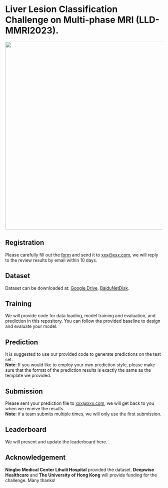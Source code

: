 # Liver Lesion Classification Challenge on Multi-phase MRI (LLD-MMRI2023).   
<img src="https://github.com/LMMMEng/LLD-MMRI2023/blob/main/images/logo.png" width="600"/><br/>
## **Registration**   
Please carefully fill out the [form](example.com) and send it to xxx@xxx.com, we will reply to the review results by email within 10 days.  
## **Dataset**   
Dataset can be downloaded at: [Google Drive](example.com), [BaiduNetDisk](example.com).     
## **Training**      
We will provide code for data loading, model training and evaluation, and prediction in this repository. You can follow the provided baseline to design and evaluate your model.   
## **Prediction**     
It is suggested to use our provided code to generate predictions on the test set.  
**Note**: If you would like to employ your own prediction style, please make sure that the format of the prediction results is exactly the same as the template we provided.   
## **Submission**     
Please sent your prediction file to xxx@xxx.com, we will get back to you when we receive the results.   
**Note**: if a team submits multiple times, we will only use the first submission.
## **Leaderboard**    
We will present and update the leaderboard here.
## **Acknowledgement**  
**Ningbo Medical Center Lihuili Hospital** provided the dataset. 
**Deepwise Healthcare** and **The University of Hong Kong** will provide funding for the challenge. Many thanks!
